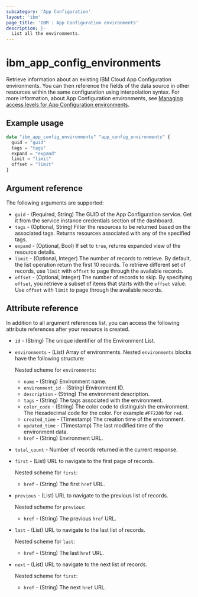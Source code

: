 ```yaml
---
subcategory: 'App Configuration'
layout: 'ibm'
page_title: 'IBM : App Configuration environments'
description: |-
  List all the environments.
---
```


# ibm_app_config_environments

Retrieve information about an existing IBM Cloud App Configuration environments. You can then reference the fields of the data source in other resources within the same configuration using interpolation syntax. For more information, about App Configuration environments, see [Managing access levels for App Configuration environments](https://cloud.ibm.com//docs/app-configuration?topic=app-configuration-ac-service-access-level-management).

## Example usage

```terraform
data "ibm_app_config_environments" "app_config_environments" {
  guid = "guid"
  tags = "tags"
  expand = "expand"
  limit = "limit"
  offset = "limit"
}
```

## Argument reference

The following arguments are supported:

- `guid` - (Required, String) The GUID of the App Configuration service. Get it from the service instance credentials section of the dashboard.
- `tags` - (Optional, String) Filter the resources to be returned based on the associated tags. Returns resources associated with any of the specified tags.
- `expand` - (Optional, Bool) If set to `true`, returns expanded view of the resource details.
- `limit` - (Optional, Integer) The number of records to retrieve. By default, the list operation return the first 10 records. To retrieve different set of records, use `limit` with `offset` to page through the available records.
- `offset` - (Optional, Integer) The number of records to skip. By specifying `offset`, you retrieve a subset of items that starts with the `offset` value. Use `offset` with `limit` to page through the available records.

## Attribute reference

In addition to all argument references list, you can access the following attribute references after your resource is created.

- `id` - (String) The unique identifier of the Environment List.
- `environments` - (List) Array of environments. Nested `environments` blocks have the following structure:

  Nested scheme for `environments`:
  - `name` - (String) Environment name.
  - `environment_id` - (String) Environment ID.
  - `description` - (String) The environment description.
  - `tags` - (String) The tags associated with the environment.
  - `color_code` - (String) The color code to distinguish the environment. The Hexadecimal code for the color. For example `#FF2200` for `red`.
  - `created_time` - (Timestamp) The creation time of the environment.
  - `updated_time` - (Timestamp) The last modified time of the environment data.
  - `href` - (String) Environment URL.

- `total_count` - Number of records returned in the current response.
- `first` - (List) URL to navigate to the first page of records.

  Nested scheme for `first`:
  - `href` - (String) The first `href` URL.
- `previous` - (List) URL to navigate to the previous list of records.

  Nested scheme for `previous`:
  - `href` - (String) The previous `href` URL.
- `last` - (List) URL to navigate to the last list of records.

  Nested scheme for `last`:
  - `href` - (String) The last `href` URL.
- `next` - (List) URL to navigate to the next list of records.

  Nested scheme for `first`:
  - `href` - (String) The next `href` URL.
